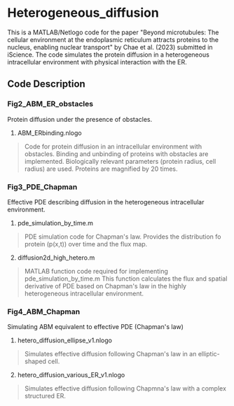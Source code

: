 # Heterogeneous_diffusion

This is a MATLAB/Netlogo code for the paper "Beyond microtubules: The cellular environment at the endoplasmic reticulum attracts proteins to the nucleus, enabling nuclear transport" by Chae et al. (2023) submitted in iScience.
The code simulates the protein diffusion in a heterogeneous intracellular environment with physical interaction with the ER. 

## Code Description
### Fig2_ABM_ER_obstacles
Protein diffusion under the presence of obstacles.

1. ABM_ERbinding.nlogo
> Code for protein diffusion in an intracellular environment with obstacles.
> Binding and unbinding of proteins with obstacles are implemented.
> Biologically relevant parameters (protein radius, cell radius) are used.
> Proteins are magnified by 20 times. 

### Fig3_PDE_Chapman

Effective PDE describing diffusion in the heterogeneous intracellular environment.
1. pde_simulation_by_time.m
> PDE simulation code for Chapman's law.
> Provides the distribution fo protein (p(x,t)) over time and the flux map.

2. diffusion2d_high_hetero.m
> MATLAB function code required for implementing pde_simulation_by_time.m
> This function calculates the flux and spatial derivative of PDE based on Chapman's law in the highly heterogeneous intracellular environment.


### Fig4_ABM_Chapman
Simulating ABM equivalent to effective PDE (Chapman's law)
1. hetero_diffusion_ellipse_v1.nlogo
> Simulates effective diffusion following Chapman's law in an elliptic-shaped cell.
2. hetero_diffusion_various_ER_v1.nlogo
> Simulates effective diffusion following Chapmna's law with a complex structured ER.

